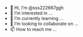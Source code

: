 - 👋 Hi, I’m @sss222667ggh
- 👀 I’m interested in ...
- 🌱 I’m currently learning ...
- 💞️ I’m looking to collaborate on ...
- 📫 How to reach me ...

<!---
sss222667ggh/sss222667ggh is a ✨ special ✨ repository because its `README.md` (this file) appears on your GitHub profile.
You can click the Preview link to take a look at your changes.
--->
